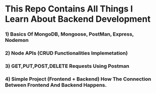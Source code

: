 # This Repo Contains All Things I Learn About Backend Development
  ### 1) Basics Of MongoDB, Mongoose, PostMan, Express, Nodemon
  ### 2) Node APIs (CRUD Functionalities Implemetation)
  ### 3) GET,PUT,POST,DELETE Requests Using Postman
  ### 4) Simple Project (Frontend + Backend) How The Connection Between Frontend And Backend Happens.
